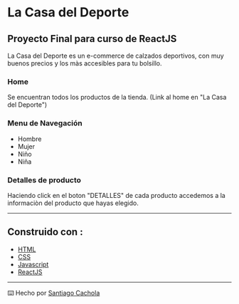 # La Casa del Deporte




## Proyecto Final para curso de ReactJS

La Casa del Deporte es un e-commerce de calzados deportivos, con muy buenos precios y los màs accesibles para tu bolsillo.

### Home

Se encuentran todos los productos de la tienda. (Link al home en "La Casa del Deporte")

### Menu de Navegación 

* Hombre
* Mujer
* Niño
* Niña

### Detalles de producto

Haciendo click en el boton "DETALLES" de cada producto accedemos a la informaciòn del producto que hayas elegido.

---
## Construido con :

* [HTML](https://developer.mozilla.org/es/docs/Web/HTML)
* [CSS](https://developer.mozilla.org/es/docs/Web/CSS)
* [Javascript](https://developer.mozilla.org/es/docs/Web/JavaScript)
* [ReactJS](https://es.wikipedia.org/wiki/React)


---
⌨️ Hecho por [Santiago Cachola](https://github.com/santy03) 